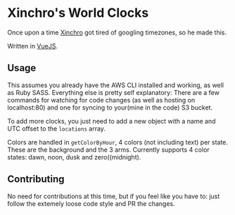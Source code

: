 # Xinchro's World Clocks

Once upon a time [Xinchro](https://github.com/xinchro) got tired of googling timezones, so he made this.

Written in [VueJS](http://vuejs.org/).

## Usage

This assumes you already have the AWS CLI installed and working, as well as Ruby SASS.
Everything else is pretty self explanatory: There are a few commands for watching for code changes (as well as hosting on localhost:80) and one for syncing to your(mine in the code) S3 bucket.

To add more clocks, you just need to add a new object with a name and UTC offset to the `locations` array.

Colors are handled in `getColorByHour`, 4 colors (not including text) per state. These are the background and the 3 arms. Currently supports 4 color states: dawn, noon, dusk and zero((midnight).

## Contributing

No need for contributions at this time, but if you feel like you have to: just follow the extemely loose code style and PR the changes.
